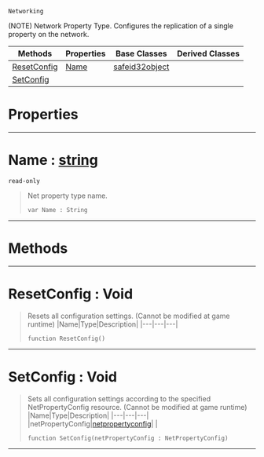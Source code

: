  `Networking`



(NOTE) Network Property Type. Configures the replication of a single property on the network.

|Methods|Properties|Base Classes|Derived Classes|
|---|---|---|---|
|[ ResetConfig](https://github.com/ZilchEngine/ZilchDocs/blob/master/code_reference/class_reference/netpropertytype.md#resetconfig-void)|[ Name](https://github.com/ZilchEngine/ZilchDocs/blob/master/code_reference/class_reference/netpropertytype.md#name-zilch-engine-documen)|[safeid32object](https://github.com/ZilchEngine/ZilchDocs/blob/master/code_reference/class_reference/safeid32object.md)| |
|[ SetConfig](https://github.com/ZilchEngine/ZilchDocs/blob/master/code_reference/class_reference/netpropertytype.md#setconfig-void)| | | |


 #  Properties


---  
 #  Name : [string](https://github.com/ZilchEngine/ZilchDocs/blob/master/code_reference/nada_base_types/string.md)

 `read-only`

> Net property type name.
> ``` lang=cpp, name=Nada
> var Name : String


---  
 #  Methods


---  
 #  ResetConfig : Void

> Resets all configuration settings. (Cannot be modified at game runtime)
> |Name|Type|Description|
> |---|---|---|
> ``` lang=cpp, name=Nada
> function ResetConfig()
> ``` 


---  
 #  SetConfig : Void

> Sets all configuration settings according to the specified NetPropertyConfig resource. (Cannot be modified at game runtime)
> |Name|Type|Description|
> |---|---|---|
> |netPropertyConfig|[netpropertyconfig](https://github.com/ZilchEngine/ZilchDocs/blob/master/code_reference/class_reference/netpropertyconfig.md)| |
> ``` lang=cpp, name=Nada
> function SetConfig(netPropertyConfig : NetPropertyConfig)
> ``` 


---  
 

 